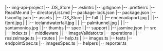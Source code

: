 |-- img-api-project
    |-- .DS_Store
    |-- .eslintrc
    |-- .gitignore
    |-- .prettierrc
    |-- ReadMe.md
    |-- directoryList.md
    |-- package-lock.json
    |-- package.json
    |-- tsconfig.json
    |-- assets
    |   |-- .DS_Store
    |   |-- full
    |   |   |-- encenadaport.jpg
    |   |   |-- fjord.jpg
    |   |   |-- icelandwaterfall.jpg
    |   |   |-- palmtunnel.jpg
    |   |   |-- santamonica.jpg
    |   |-- thumbs
    |-- spec
    |   |-- support
    |       |-- jasmine.json
    |-- src
        |-- index.ts
        |-- middleware
        |   |-- imageValidator.ts
        |-- operations
        |   |-- resizeImage.ts
        |-- routes
        |   |-- help.ts
        |   |-- images.ts
        |-- tests
            |-- endpointSpec.ts
            |-- imagesSpec.ts
            |-- helpers
                |-- reporter.ts
